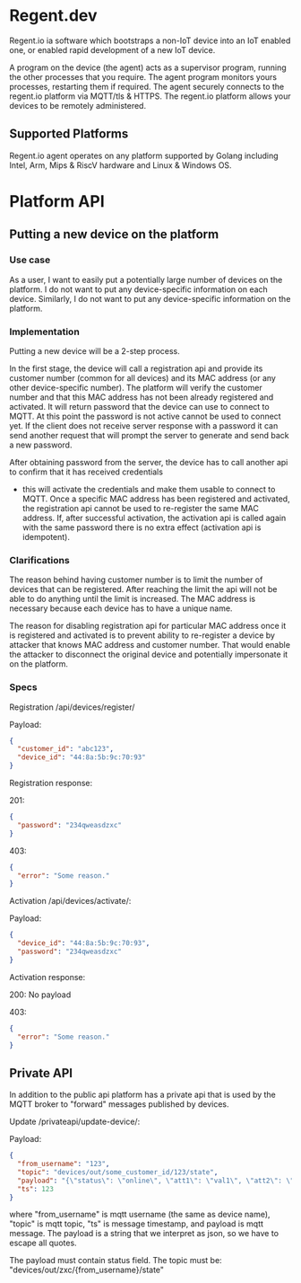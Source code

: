 # Regent.dev

Regent.io ia software which bootstraps a non-IoT device into an IoT enabled one, or enabled rapid development of a new IoT device.

A program on the device (the agent) acts as a supervisor program, running the other processes that you require.
The agent program monitors yours processes, restarting them if required.
The agent securely connects to the regent.io platform via MQTT/tls & HTTPS.
The regent.io platform allows your devices to be remotely administered.

## Supported Platforms

Regent.io agent operates on any platform supported by Golang including Intel, Arm, Mips & RiscV hardware and Linux & Windows OS.

# Platform API

## Putting a new device on the platform

### Use case

As a user, I want to easily put a potentially large number of devices on the platform. I do not want to put any
device-specific information on each device. Similarly, I do not want to put any device-specific information on the
platform.

### Implementation

Putting a new device will be a 2-step process.

In the first stage, the device will call a registration api and provide its customer number (common for all devices) and
its MAC address (or any other device-specific number). The platform will verify the customer number and that this MAC
address has not been already registered and activated. It will return password that the device can use to connect to
MQTT. At this point the password is not active cannot be used to connect yet. If the client does not receive server
response with a password it can send another request that will prompt the server to generate and send back a new
password.

After obtaining password from the server, the device has to call another api to confirm that it has received credentials

- this will activate the credentials and make them usable to connect to MQTT. Once a specific MAC address has been
  registered and activated, the registration api cannot be used to re-register the same MAC address. If, after
  successful activation, the activation api is called again with the same password there is no extra effect (activation
  api is idempotent).

### Clarifications

The reason behind having customer number is to limit the number of devices that can be registered. After reaching the
limit the api will not be able to do anything until the limit is increased. The MAC address is necessary because each
device has to have a unique name.

The reason for disabling registration api for particular MAC address once it is registered and activated is to prevent
ability to re-register a device by attacker that knows MAC address and customer number. That would enable the attacker
to disconnect the original device and potentially impersonate it on the platform.

### Specs
Registration /api/devices/register/

Payload:

```json
{
  "customer_id": "abc123",
  "device_id": "44:8a:5b:9c:70:93"
}
```

Registration response:

201:

```json
{
  "password": "234qweasdzxc"
}
```

403:

```json
{
  "error": "Some reason."
}
```

Activation /api/devices/activate/:

Payload:
```json
{
  "device_id": "44:8a:5b:9c:70:93",
  "password": "234qweasdzxc"
}
```

Activation response:

200: No payload

403:

```json
{
  "error": "Some reason."
}
```

## Private API

In addition to the public api platform has a private api that is used by the MQTT broker to "forward" messages published
by devices.

Update /privateapi/update-device/:

Payload:

```json
{
  "from_username": "123",
  "topic": "devices/out/some_customer_id/123/state",
  "payload": "{\"status\": \"online\", \"att1\": \"val1\", \"att2\": \"val2\"}",
  "ts": 123
}
```

where "from_username" is mqtt username (the same as device name), "topic" is mqtt topic, "ts" is message timestamp, and
payload is mqtt message. The payload is a string that we interpret as json, so we have to escape all quotes. 

The payload must contain status field. 
The topic must be: "devices/out/zxc/{from_username}/state"
